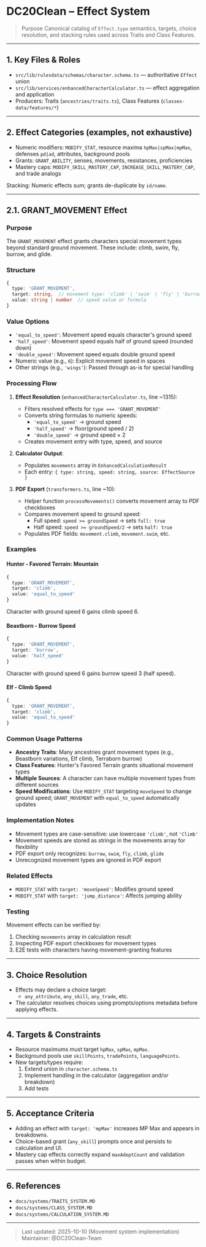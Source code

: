  # DC20Clean – Effect System

 > Purpose
 > Canonical catalog of `Effect.type` semantics, targets, choice resolution, and stacking rules used across Traits and Class Features.

 ---

 ## 1. Key Files & Roles

 - `src/lib/rulesdata/schemas/character.schema.ts` — authoritative `Effect` union
 - `src/lib/services/enhancedCharacterCalculator.ts` — effect aggregation and application
 - Producers: Traits (`ancestries/traits.ts`), Class Features (`classes-data/features/*`)

 ---

## 2. Effect Categories (examples, not exhaustive)

- Numeric modifiers: `MODIFY_STAT`, resource maxima `hpMax|spMax|mpMax`, defenses `pd|ad`, attributes, background pools
- Grants: `GRANT_ABILITY`, senses, movements, resistances, proficiencies
- Mastery caps: `MODIFY_SKILL_MASTERY_CAP`, `INCREASE_SKILL_MASTERY_CAP`, and trade analogs

Stacking: Numeric effects sum; grants de-duplicate by `id/name`.

---

## 2.1. GRANT_MOVEMENT Effect

### Purpose
The `GRANT_MOVEMENT` effect grants characters special movement types beyond standard ground movement. These include: climb, swim, fly, burrow, and glide.

### Structure
```typescript
{
  type: 'GRANT_MOVEMENT',
  target: string,  // movement type: 'climb' | 'swim' | 'fly' | 'burrow' | 'glide'
  value: string | number  // speed value or formula
}
```

### Value Options
- `'equal_to_speed'`: Movement speed equals character's ground speed
- `'half_speed'`: Movement speed equals half of ground speed (rounded down)
- `'double_speed'`: Movement speed equals double ground speed
- Numeric value (e.g., `6`): Explicit movement speed in spaces
- Other strings (e.g., `'wings'`): Passed through as-is for special handling

### Processing Flow
1. **Effect Resolution** (`enhancedCharacterCalculator.ts`, line ~1315):
   - Filters resolved effects for `type === 'GRANT_MOVEMENT'`
   - Converts string formulas to numeric speeds:
     - `'equal_to_speed'` → ground speed
     - `'half_speed'` → floor(ground speed / 2)
     - `'double_speed'` → ground speed × 2
   - Creates movement entry with type, speed, and source

2. **Calculator Output**:
   - Populates `movements` array in `EnhancedCalculationResult`
   - Each entry: `{ type: string, speed: string, source: EffectSource }`

3. **PDF Export** (`transformers.ts`, line ~10):
   - Helper function `processMovements()` converts movement array to PDF checkboxes
   - Compares movement speed to ground speed:
     - Full speed: `speed >= groundSpeed` → sets `full: true`
     - Half speed: `speed >= groundSpeed/2` → sets `half: true`
   - Populates PDF fields: `movement.climb`, `movement.swim`, etc.

### Examples

#### Hunter - Favored Terrain: Mountain
```typescript
{
  type: 'GRANT_MOVEMENT',
  target: 'climb',
  value: 'equal_to_speed'
}
```
Character with ground speed 6 gains climb speed 6.

#### Beastborn - Burrow Speed
```typescript
{
  type: 'GRANT_MOVEMENT',
  target: 'burrow',
  value: 'half_speed'
}
```
Character with ground speed 6 gains burrow speed 3 (half speed).

#### Elf - Climb Speed
```typescript
{
  type: 'GRANT_MOVEMENT',
  target: 'climb',
  value: 'equal_to_speed'
}
```

### Common Usage Patterns
- **Ancestry Traits**: Many ancestries grant movement types (e.g., Beastborn variations, Elf climb, Terraborn burrow)
- **Class Features**: Hunter's Favored Terrain grants situational movement types
- **Multiple Sources**: A character can have multiple movement types from different sources
- **Speed Modifications**: Use `MODIFY_STAT` targeting `moveSpeed` to change ground speed; `GRANT_MOVEMENT` with `equal_to_speed` automatically updates

### Implementation Notes
- Movement types are case-sensitive: use lowercase `'climb'`, not `'Climb'`
- Movement speeds are stored as strings in the movements array for flexibility
- PDF export only recognizes: `burrow`, `swim`, `fly`, `climb`, `glide`
- Unrecognized movement types are ignored in PDF export

### Related Effects
- `MODIFY_STAT` with `target: 'moveSpeed'`: Modifies ground speed
- `MODIFY_STAT` with `target: 'jump_distance'`: Affects jumping ability

### Testing
Movement effects can be verified by:
1. Checking `movements` array in calculation result
2. Inspecting PDF export checkboxes for movement types
3. E2E tests with characters having movement-granting features

---

## 3. Choice Resolution

 - Effects may declare a choice target:
   - `any_attribute`, `any_skill`, `any_trade`, etc.
 - The calculator resolves choices using prompts/options metadata before applying effects.

 ---

 ## 4. Targets & Constraints

 - Resource maximums must target `hpMax`, `spMax`, `mpMax`.
 - Background pools use `skillPoints`, `tradePoints`, `languagePoints`.
 - New targets/types require:
   1) Extend union in `character.schema.ts`
   2) Implement handling in the calculator (aggregation and/or breakdown)
   3) Add tests

 ---

 ## 5. Acceptance Criteria

 - Adding an effect with `target: 'mpMax'` increases MP Max and appears in breakdowns.
 - Choice-based grant (`any_skill`) prompts once and persists to calculation and UI.
 - Mastery cap effects correctly expand `maxAdeptCount` and validation passes when within budget.

 ---

 ## 6. References

 - `docs/systems/TRAITS_SYSTEM.MD`
 - `docs/systems/CLASS_SYSTEM.MD`
 - `docs/systems/CALCULATION_SYSTEM.MD`

---

> Last updated: 2025-10-10 (Movement system implementation)
> Maintainer: @DC20Clean-Team


